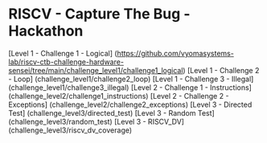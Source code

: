 # RISCV - Capture The Bug - Hackathon

[Level 1 - Challenge 1 - Logical] (https://github.com/vyomasystems-lab/riscv-ctb-challenge-hardware-sensei/tree/main/challenge_level1/challenge1_logical)
[Level 1 - Challenge 2 - Loop] (challenge_level1/challenge2_loop)
[Level 1 - Challenge 3 - Illegal] (challenge_level1/challenge3_illegal)
[Level 2 - Challenge 1 - Instructions] (challenge_level2/challenge1_instructions)
[Level 2 - Challenge 2 - Exceptions] (challenge_level2/challenge2_exceptions)
[Level 3 - Directed Test] (challenge_level3/directed_test)
[Level 3 - Random Test] (challenge_level3/random_test)
[Level 3 - RISCV_DV] (challenge_level3/riscv_dv_coverage)